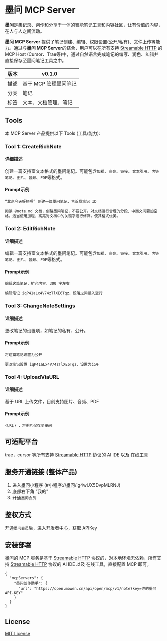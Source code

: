# 墨问 MCP Server

**墨问**是集记录、创作和分享于一体的智能笔记工具和内容社区，让有价值的内容，在人与人之间流动。

**墨问 MCP Server** 提供了笔记创建、编辑、权限设置(公开/私有)、文件上传等能力。通过与**墨问 MCP Server**的结合，用户可以在所有支持 [Streamable HTTP](https://modelcontextprotocol.io/specification/2025-03-26/basic/transports#streamable-http) 的 MCP Host (Cursor、Trae等)中，通过自然语言完成笔记的编写、润色、纠错并直接保存至墨问笔记工具之中。

| 版本  | v0.1.0        |
| --- | ------------- |
| 描述  | 基于 MCP 管理墨问笔记 |
| 分类  | 笔记            |
| 标签  | 文本、文档管理、笔记    |

## Tools

本 MCP Server 产品提供以下 Tools (工具/能力):

### Tool 1: CreateRichNote

#### 详细描述

创建一篇支持富文本格式的墨问笔记。可能包含`加粗`、`高亮`、`链接`、`文本引用`、`内链笔记`、`图片`、`音频`、`PDF`等格式。

#### Prompt示例

```
“北京今天好热啊” 创建一篇墨问笔记，告诉我笔记 ID
```

```
阅读 @note.md 文档，创建墨问笔记，不要公开。对文档进行合理的分段、中西文间要加空格，适当使用加粗、高亮对文档中的关键字进行修饰，使其格式优美。
```

### Tool 2: EditRichNote

#### 详细描述

编辑一篇支持富文本格式的墨问笔记。可能包含`加粗`、`高亮`、`链接`、`文本引用`、`内链笔记`、`图片`、`音频`、`PDF`等格式。

#### Prompt示例

```
编辑这篇笔记，扩充内容，300 字左右
```

```
编辑笔记 iqP41aLx4V74zTlXE6Tqz，段落之间插入空行
```


### Tool 3: ChangeNoteSettings

#### 详细描述

更改笔记的设置项，如笔记的私有、公开。

#### Prompt示例

```
将这篇笔记设置为公开
```

```
更改笔记设置 iqP41aLx4V74zTlXE6Tqz，设置为公开
```

### Tool 4: UploadViaURL

#### 详细描述

基于 URL 上传文件，目前支持图片、音频、PDF

#### Prompt示例
```
{URL} ，将图片保存至墨问
```

## 可适配平台

trae，cursor 等所有支持 [Streamable HTTP](https://modelcontextprotocol.io/specification/2025-03-26/basic/transports#streamable-http) 协议的 AI IDE 以及 在线工具

## 服务开通链接 (整体产品)

1. 进入墨问小程序 (#小程序://墨问/ig4wUX5DvpMLRNJ)
2. 底部右下角 “我的”
3. 开通`墨问会员`

## 鉴权方式

开通`墨问会员`后，进入开发者中心，获取 APIKey
## 安装部署

墨问的 MCP 服务是基于 [Streamable HTTP](https://modelcontextprotocol.io/specification/2025-03-26/basic/transports#streamable-http) 协议的，对本地环境无依赖，所有支持 [Streamable HTTP](https://modelcontextprotocol.io/specification/2025-03-26/basic/transports#streamable-http) 协议的 AI IDE 以及 在线工具，直接配置 MCP 即可。

```
{
  "mcpServers": {
    "墨问创作助手": {
      "url": "https://open.mowen.cn/api/open/mcp/v1/note?key=你的墨问API-KEY"
    }
  }
}
```

## License

 [MIT License](https://github.com/volcengine/mcp-server/blob/main/LICENSE)
